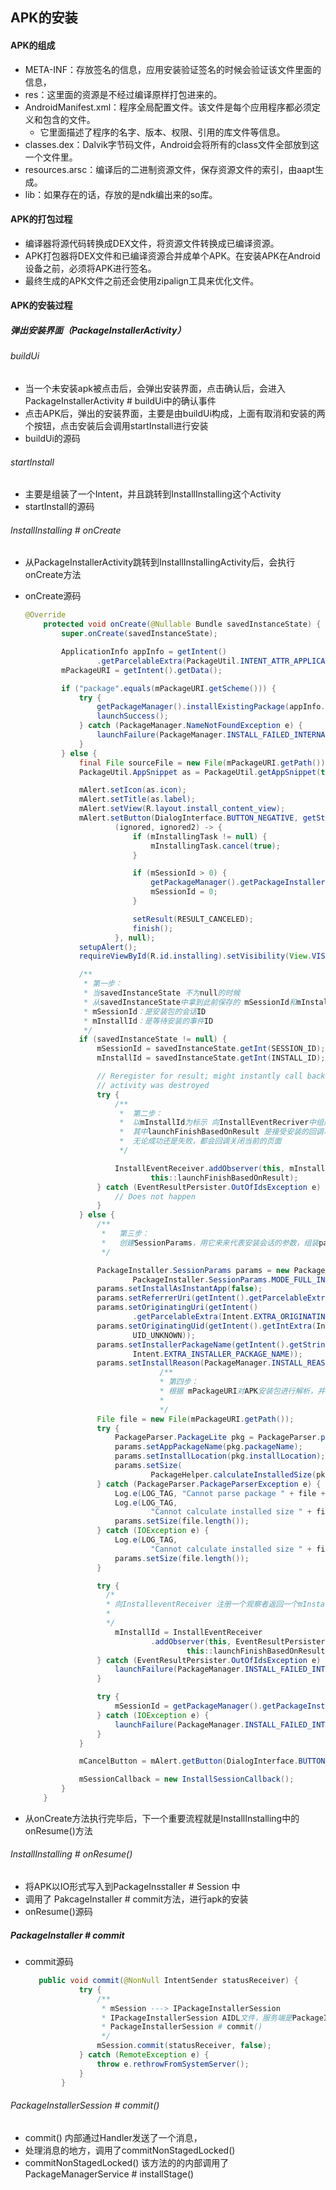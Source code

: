 ## APK的安装

#### APK的组成

- META-INF：存放签名的信息，应用安装验证签名的时候会验证该文件里面的信息，
- res：这里面的资源是不经过编译原样打包进来的。
- AndroidManifest.xml：程序全局配置文件。该文件是每个应用程序都必须定义和包含的文件。
  - 它里面描述了程序的名字、版本、权限、引用的库文件等信息。
- classes.dex：Dalvik字节码文件，Android会将所有的class文件全部放到这一个文件里。
- resources.arsc：编译后的二进制资源文件，保存资源文件的索引，由aapt生成。
- lib：如果存在的话，存放的是ndk编出来的so库。

#### APK的打包过程

- 编译器将源代码转换成DEX文件，将资源文件转换成已编译资源。
- APK打包器将DEX文件和已编译资源合并成单个APK。在安装APK在Android设备之前，必须将APK进行签名。
- 最终生成的APK文件之前还会使用zipalign工具来优化文件。

#### APK的安装过程

##### 弹出安装界面（PackageInstallerActivity）

###### buildUi

- 当一个未安装apk被点击后，会弹出安装界面，点击确认后，会进入PackageInstallerActivity # buildUi中的确认事件
- 点击APK后，弹出的安装界面，主要是由buildUi构成，上面有取消和安装的两个按钮，点击安装后会调用startInstall进行安装
- buildUi的源码

###### startInstall

- 主要是组装了一个Intent，并且跳转到InstallInstalling这个Activity
- startInstall的源码

###### InstallInstalling # onCreate

- 从PackageInstallerActivity跳转到InstallInstallingActivity后，会执行onCreate方法

- onCreate源码

  ```java
  @Override
      protected void onCreate(@Nullable Bundle savedInstanceState) {
          super.onCreate(savedInstanceState);
  
          ApplicationInfo appInfo = getIntent()
                  .getParcelableExtra(PackageUtil.INTENT_ATTR_APPLICATION_INFO);
          mPackageURI = getIntent().getData();
  
          if ("package".equals(mPackageURI.getScheme())) {
              try {
                  getPackageManager().installExistingPackage(appInfo.packageName);
                  launchSuccess();
              } catch (PackageManager.NameNotFoundException e) {
                  launchFailure(PackageManager.INSTALL_FAILED_INTERNAL_ERROR, null);
              }
          } else {
              final File sourceFile = new File(mPackageURI.getPath());
              PackageUtil.AppSnippet as = PackageUtil.getAppSnippet(this, appInfo, sourceFile);
  
              mAlert.setIcon(as.icon);
              mAlert.setTitle(as.label);
              mAlert.setView(R.layout.install_content_view);
              mAlert.setButton(DialogInterface.BUTTON_NEGATIVE, getString(R.string.cancel),
                      (ignored, ignored2) -> {
                          if (mInstallingTask != null) {
                              mInstallingTask.cancel(true);
                          }
  
                          if (mSessionId > 0) {
                              getPackageManager().getPackageInstaller().abandonSession(mSessionId);
                              mSessionId = 0;
                          }
  
                          setResult(RESULT_CANCELED);
                          finish();
                      }, null);
              setupAlert();
              requireViewById(R.id.installing).setVisibility(View.VISIBLE);
  
              /** 
               * 第一步： 
               * 当savedInstanceState 不为null的时候
               * 从savedInstanceState中拿到此前保存的 mSessionId和mInstallId
               * mSessionId：是安装包的会话ID
               * mInstallId：是等待安装的事件ID
               */
              if (savedInstanceState != null) {
                  mSessionId = savedInstanceState.getInt(SESSION_ID);
                  mInstallId = savedInstanceState.getInt(INSTALL_ID);
  
                  // Reregister for result; might instantly call back if result was delivered while
                  // activity was destroyed
                  try {
                      /**
                       *  第二步：
                       *  以mInstallId为标示 向InstallEventRecriver中组册一个观察者
                       *  其中launchFinishBasedOnResult 是接受安装的回调事件
                       *  无论成功还是失败，都会回调关闭当前的页面
                       */
  
                      InstallEventReceiver.addObserver(this, mInstallId,
                              this::launchFinishBasedOnResult);
                  } catch (EventResultPersister.OutOfIdsException e) {
                      // Does not happen
                  }
              } else {
                  /**
                   *   第三步：
                   *   创建SessionParams，用它来来代表安装会话的参数，组装params
                   */
  
                  PackageInstaller.SessionParams params = new PackageInstaller.SessionParams(
                          PackageInstaller.SessionParams.MODE_FULL_INSTALL);
                  params.setInstallAsInstantApp(false);
                  params.setReferrerUri(getIntent().getParcelableExtra(Intent.EXTRA_REFERRER));
                  params.setOriginatingUri(getIntent()
                          .getParcelableExtra(Intent.EXTRA_ORIGINATING_URI));
                  params.setOriginatingUid(getIntent().getIntExtra(Intent.EXTRA_ORIGINATING_UID,
                          UID_UNKNOWN));
                  params.setInstallerPackageName(getIntent().getStringExtra(
                          Intent.EXTRA_INSTALLER_PACKAGE_NAME));
                  params.setInstallReason(PackageManager.INSTALL_REASON_USER);
  								/**
  								* 第四步：
  								* 根据 mPackageURI对APK安装包进行解析，并将解析的参数赋值给SessionParams
  								*
  								*/
                  File file = new File(mPackageURI.getPath());
                  try {
                      PackageParser.PackageLite pkg = PackageParser.parsePackageLite(file, 0);
                      params.setAppPackageName(pkg.packageName);
                      params.setInstallLocation(pkg.installLocation);
                      params.setSize(
                              PackageHelper.calculateInstalledSize(pkg, false, params.abiOverride));
                  } catch (PackageParser.PackageParserException e) {
                      Log.e(LOG_TAG, "Cannot parse package " + file + ". Assuming defaults.");
                      Log.e(LOG_TAG,
                              "Cannot calculate installed size " + file + ". Try only apk size.");
                      params.setSize(file.length());
                  } catch (IOException e) {
                      Log.e(LOG_TAG,
                              "Cannot calculate installed size " + file + ". Try only apk size.");
                      params.setSize(file.length());
                  }
  
                  try {
                    /*
                    * 向InstalleventReceiver 注册一个观察者返回一个mInstallId。
                    *
                    */
                      mInstallId = InstallEventReceiver
                              .addObserver(this, EventResultPersister.GENERATE_NEW_ID,
                                      this::launchFinishBasedOnResult);
                  } catch (EventResultPersister.OutOfIdsException e) {
                      launchFailure(PackageManager.INSTALL_FAILED_INTERNAL_ERROR, null);
                  }
  
                  try {
                      mSessionId = getPackageManager().getPackageInstaller().createSession(params);
                  } catch (IOException e) {
                      launchFailure(PackageManager.INSTALL_FAILED_INTERNAL_ERROR, null);
                  }
              }
  
              mCancelButton = mAlert.getButton(DialogInterface.BUTTON_NEGATIVE);
  
              mSessionCallback = new InstallSessionCallback();
          }
      }
  ```

- 从onCreate方法执行完毕后，下一个重要流程就是InstallInstalling中的onResume()方法

###### InstallInstalling # onResume()

- 将APK以IO形式写入到PackageInsstaller # Session 中
- 调用了 PakcageInstaller # commit方法，进行apk的安装
- onResume()源码

##### PackageInstaller # commit

- commit源码

  ```java
     public void commit(@NonNull IntentSender statusReceiver) {
              try {
                  /**
                   * mSession ---> IPackageInstallerSession
                   * IPackageInstallerSession AIDL文件，服务端是PackageInstallerSession 进行了一次跨进程通信
                   * PackageInstallerSession # commit()
                   */
                  mSession.commit(statusReceiver, false);
              } catch (RemoteException e) {
                  throw e.rethrowFromSystemServer();
              }
          }
  ```

###### PackageInstallerSession # commit()

- commit() 内部通过Handler发送了一个消息，
- 处理消息的地方，调用了commitNonStagedLocked()
- commitNonStagedLocked() 该方法的的内部调用了PackageManagerService # installStage()

